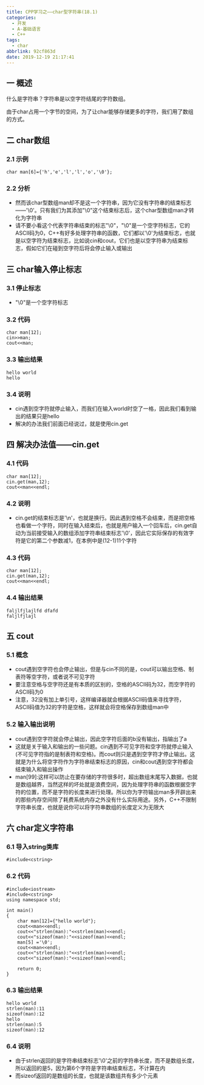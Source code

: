 ```yaml
---
title: CPP学习之——char型字符串(18.1)
categories:
  - 开发
  - A-基础语言
  - C++
tags:
  - char
abbrlink: 92cf863d
date: 2019-12-19 21:17:41
---
```

## 一 概述

什么是字符串？字符串是以空字符结尾的字符数组。  

由于char占用一个字节的空间，为了让char能够存储更多的字符，我们用了数组的方式。  

<!--more-->

## 二 char数组

### 2.1 示例

```
char man[6]={'h','e','l','l','o','\0'};
```

### 2.2 分析

* 然而该char型数组man却不是这一个字符串，因为它没有字符串的结束标志——'\0'。只有我们为其添加"\0"这个结束标志后，这个char型数组man才转化为字符串
* 请不要小看这个代表字符串结束的标志"\0"，"\0"是一个空字符标志，它的ASCII码为0，C++有好多处理字符串的函数，它们都以'\0'为结束标志，也就是以空字符为结束标志，比如说cin和cout，它们也是以空字符串为结束标志，假如它们在碰到空字符后将会停止输入或输出

## 三 char输入停止标志

### 3.1 停止标志

* "\0"是一个空字符标志

### 3.2 代码

```
char man[12];
cin>>man;
cout<<man;
```

### 3.3 输出结果

```
hello world
hello
```

### 3.4 说明

* cin遇到空字符就停止输入，而我们在输入world时空了一格，因此我们看到输出的结果只是hello
* 解决的办法我们前面已经说过，就是使用cin.get

## 四 解决办法值——cin.get

### 4.1 代码

```
char man[12];
cin.get(man,12);
cout<<man<<endl;
```

### 4.2 说明

* cin.get的结束标志是'\n'，也就是换行。因此遇到空格不会结束，而是把空格也看做一个字符，同时在输入结束后，也就是用户输入一个回车后，cin.get自动为当前接受输入的数组添加字符串结束标志'\0'，因此它实际保存的有效字符是它的第二个参数减1，在本例中是(12-1)11个字符

### 4.3 代码

```
char man[12];
cin.get(man,12);
cout<<man<<endl;
```

### 4.4 输出结果

```
faljlfjlajlfd dfafd
faljlfjlajl
```

## 五 cout

### 5.1 概念

* cout遇到空字符也会停止输出，但是与cin不同的是，cout可以输出空格、制表符等空字符，或者说不可见字符
* 要注意空格与空字符还是有本质的区别的，空格的ASCII码为32，而空字符的ASCII码为0
* 注意，32没有加上单引号，这样编译器就会根据ASCII码值来寻找字符，ASCII码值为32的字符是空格，这样就会将空格保存到数组man中

### 5.2 输入输出说明

* cout遇到空字符就会停止输出，因此空字符后面的b没有输出，指输出了a
* 这就是关于输入和输出的一些问题。cin遇到不可见字符和空字符就停止输入(不可见字符指的是制表符和空格)。而cout则只是遇到空字符才停止输出。这就是为什么将空字符作为字符串结束标志的原因，cin和cout遇到空字符都会结束输入和输出操作
* man[99]:这样可以防止在要存储的字符很多时，超出数组末尾写入数据，也就是数组越界，当然这样的坏处就是浪费空间，因为处理字符串的函数根据空字符的位置，而不是字符的长度来进行处理。所以你为字符输出man多开辟出来的那些内存空间除了耗费系统内存之外没有什么实际用途。另外，C++不限制字符串长度，也就是说你可以将字符串数组的长度定义为无限大

## 六 char定义字符串

### 6.1 导入string类库

```
#include<cstring>
```

### 6.2 代码

```
#include<iostream>
#include<cstring>
using namespace std;

int main()
{
	char man[12]={"hello world"};
	cout<<man<<endl;
	cout<<"strlen(man):"<<strlen(man)<<endl;
	cout<<"sizeof(man):"<<sizeof(man)<<endl;
	man[5] ='\0';
	cout<<man<<endl;
	cout<<"strlen(man):"<<strlen(man)<<endl;
	cout<<"sizeof(man):"<<sizeof(man)<<endl;

	return 0;
}
```

### 6.3 输出结果

```
hello world
strlen(man):11
sizeof(man):12
hello
strlen(man):5
sizeof(man):12
```

### 6.4 说明

* 由于strlen返回的是字符串结束标志'\0'之前的字符串长度，而不是数组长度，所以返回的是5，因为第6个字符是字符串结束标志，不计算在内
* 而sizeof返回的是数组的长度，也就是该数组共有多少个元素